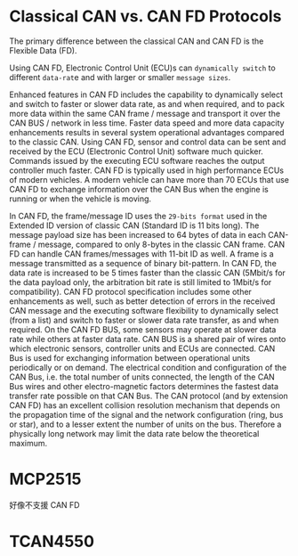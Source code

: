 # Classical CAN vs. CAN FD Protocols

The primary difference between the classical CAN and CAN FD is the Flexible Data (FD). 

Using CAN FD, Electronic Control Unit (ECU)s can `dynamically switch` to different `data-rat`e and with larger or smaller `message sizes`. 

Enhanced features in CAN FD includes the capability to dynamically select and switch to faster or slower data rate, as and when required, 
and to pack more data within the same CAN frame / message and transport it over the CAN BUS / network in less time. Faster data speed and more data capacity enhancements results in several system operational advantages compared to the classic CAN. Using CAN FD, sensor and control data can be sent and received by the ECU (Electronic Control Unit) software much quicker. Commands issued by the executing ECU software reaches the output controller much faster. CAN FD is typically used in high performance ECUs of modern vehicles. A modern vehicle can have more than 70 ECUs that use CAN FD to exchange information over the CAN Bus when the engine is running or when the vehicle is moving.

In CAN FD, 
  the frame/message ID uses the `29-bits format` used in the Extended ID version of classic CAN (Standard ID is 11 bits long). 
  The message payload size has been increased to 64 bytes of data in each CAN-frame / message, compared to only 8-bytes in the classic CAN frame. 
  CAN FD can handle CAN frames/messages with 11-bit ID as well. 
  A frame is a message transmitted as a sequence of binary bit-pattern. 
  In CAN FD, the data rate is increased to be 5 times faster than the classic CAN 
     (5Mbit/s for the data payload only, the arbitration bit rate is still limited to 1Mbit/s for compatibility). 
  CAN FD protocol specification includes some other enhancements as well, such as better detection of errors in the received CAN message and the executing software flexibility to dynamically select (from a list) and switch to faster or slower data rate transfer, as and when required. On the CAN FD BUS, some sensors may operate at slower data rate while others at faster data rate. CAN BUS is a shared pair of wires onto which electronic sensors, controller units and ECUs are connected. CAN Bus is used for exchanging information between operational units periodically or on demand. The electrical condition and configuration of the CAN Bus, i.e. the total number of units connected, the length of the CAN Bus wires and other electro-magnetic factors determines the fastest data transfer rate possible on that CAN Bus. The CAN protocol (and by extension CAN FD) has an excellent collision resolution mechanism that depends on the propagation time of the signal and the network configuration (ring, bus or star), and to a lesser extent the number of units on the bus. Therefore a physically long network may limit the data rate below the theoretical maximum.






# MCP2515
好像不支援 CAN FD


# TCAN4550
